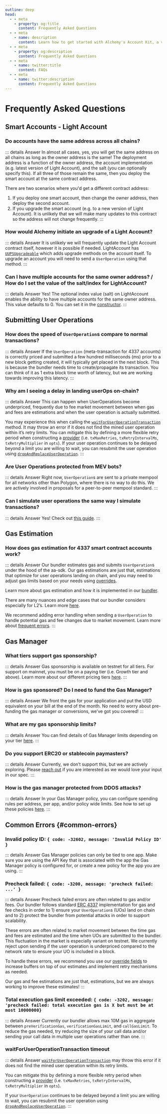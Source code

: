 ```yaml
---
outline: deep
head:
  - - meta
    - property: og:title
      content: Frequently Asked Questions
  - - meta
    - name: description
      content: Learn how to get started with Alchemy's Account Kit, a vertically integrated stack for building apps that support ERC-4337.
  - - meta
    - property: og:description
      content: Frequently Asked Questions
  - - meta
    - name: twitter:title
      content: FAQs
  - - meta
    - name: twitter:description
      content: Frequently Asked Questions
---
```


# Frequently Asked Questions

## Smart Accounts - Light Account

### Do accounts have the same address across all chains?

::: details Answer
In almost all cases, yes, you will get the same address on all chains as long as the owner address is the same! The deployment address is a function of the owner address, the account implementation (e.g. latest version of Light Account), and the salt (you can optionally specify this). If all three of those remain the same, then you deploy the smart account at the same contract address.

There are two scenarios where you'd get a different contract address:

1. If you deploy one smart account, then change the owner address, then deploy the second account.
2. If you upgrade the smart account (e.g. to a new version of Light Account). It is unlikely that we will make many updates to this contract so the address will not change frequently.
   :::

### How would Alchemy initiate an upgrade of a Light Account?

::: details Answer
It is unlikely we will frequently update the Light Account contract itself, however it is possible if needed. LightAccount has [`UUPSUpgradeable`](https://github.com/alchemyplatform/light-account/blob/main/src/LightAccount.sol#L50) which adds upgrade methods on the account itself. To upgrade an account you will need to send a `UserOperation` using that method.
:::

### Can I have multiple accounts for the same owner address? / How do I set the value of the salt/index for LightAccount?

::: details Answer
Yes! The optional index value (salt) on LightAccount enables the ability to have multiple accounts for the same owner address. This value defaults to 0. You can set it in the [constructor](/packages/aa-accounts/light-account/constructor.html#params-simplesmartaccountparams).
:::

## Submitting User Operations

### How does the speed of `UserOperation`s compare to normal transactions?

::: details Answer
If the `UserOperation` (meta-transaction for 4337 accounts) is correctly priced and submitted a few hundred milliseconds (ms) prior to a new block getting created, it will typically get placed in the next block. This is because the bundler needs time to create/propagate its transaction. You can think of it as 1 extra block time worth of latency, but we are working towards improving this latency.
:::

### Why am I seeing a delay in landing userOps on-chain?

::: details Answer
This can happen when UserOperations become underpriced, frequently due to fee market movement between when gas and fees are estimations and when the user operation is actually submitted.

You may experience this when calling the [`waitForUserOperationTransaction`](/packages/aa-core/provider/waitForUserOperationTransaction.html#waitForUserOperationTransaction) method. It may throw an error if it does not find the mined user operation within it’s retry limits. You can mitigate this by defining a more flexible retry period when constructing a [provider](/packages/aa-core/provider/constructor.html#constructor) (i.e. `txMaxRetries`, `txRetryIntervalMs`, `txRetryMultiplier` in `opts`). If your user operation continues to be delayed beyond a limit you are willing to wait, you can resubmit the user operation using [`dropAndReplaceUserOperation`](/packages/aa-core/provider/dropAndReplaceUserOperation.html#dropandreplaceuseroperation).
:::

### Are User Operations protected from MEV bots?

::: details Answer
Right now, `UserOperation`s are sent to a private mempool for all networks other than Polygon, where there is no way to do this. We are actively involved in proposals for a peer-to-peer mempool standard.
:::

### Can I simulate user operations the same way I simulate transactions?

::: details Answer
Yes! Check out [this guide](/tutorials/sim-user-operation.html).
:::

## Gas Estimation

### How does gas estimation for 4337 smart contract accounts work?

::: details Answer
Our bundler estimates gas and submits `UserOperation`s under the hood of the aa-sdk. Our gas estimations are just that, estimations that optimize for user operations landing on chain, and you may need to adjust gas limits based on your needs using [overrides](/packages/aa-core/provider/types/userOperationOverrides.html).

Learn more about gas estimation and how it is implemented in our [bundler](https://www.alchemy.com/blog/erc-4337-gas-estimation).

There are many nuances and edge cases that our bundler considers especially for L2’s. Learn more [here](https://www.alchemy.com/blog/l2-gas-and-signature-aggregators).

We recommend adding error handling when sending a `UserOperation` to handle potential gas and fee changes due to market movement. Learn more about [frequent errors](#common-errors).
:::

## Gas Manager

### What tiers support gas sponsorship?

::: details Answer
Gas sponsorship is available on testnet for all tiers. For support on mainnet, you must be on a paying tier (i.e. Growth tier and above). Learn more about our different pricing tiers [here](https://docs.alchemy.com/reference/gas-manager-coverage-api-pricing#fee-logic).
:::

### How is gas sponsored? Do I need to fund the Gas Manager?

::: details Answer
We front the gas for your application and put the USD equivalent on your bill at the end of the month. No need to worry about pre-funding the gas manager or conversions, we’ve got you covered!
:::

### What are my gas sponsorship limits?

::: details Answer
You can find details of Gas Manager limits depending on your tier [here](https://docs.alchemy.com/reference/gas-manager-coverage-api-pricing#fee-logic).
:::

### Do you support ERC20 or stablecoin paymasters?

::: details Answer
Currently, we don’t support this, but we are actively exploring. Please [reach out](/overview/contact-us) if you are interested as we would love your input in our spec.
:::

### How is the gas manager protected from DDOS attacks?

::: details Answer
In your Gas Manager policy, you can configure spending rules per address, per app, and/or policy wide limits. See how to set up these policies [here](/tutorials/sponsoring-gas/sponsoring-gas.html#_2-create-a-gas-manager-policy).
:::

## Common Errors {#common-errors}

### Invalid policy ID: `{ code: -32602, message: 'Invalid Policy ID' }`

::: details Answer
Gas Manager policies can only be tied to one app. Make sure you are using the API Key that is associated with the app the Gas Manager policy is configured for, or create a new policy for the app you are using.
:::

### Precheck failed: `{ code: -3200, message: 'precheck failed: ...' }`

::: details Answer
Precheck failed errors are often related to gas and/or fees. Our bundler follows standard [ERC 4337](https://github.com/ethereum/EIPs/blob/master/EIPS/eip-4337.md#client-behavior-upon-receiving-a-useroperation) implementation for gas and fee checks in order to 1) ensure your `UserOperation`s (UOs) land on chain and to 2) protect the bundler from potential attacks in order to support scalability.

These errors are often related to market movement between the time gas and fees are estimated and the time when UOs are submitted to the bundler. This fluctuation in the market is especially variant on testnet. We currently reject upon sending if the user operation is underpriced compared to the network rate to ensure your UO is included in a block.

To handle these errors, we recommend you use our [override fields](/packages/aa-core/provider/types/userOperationOverrides) to increase buffers on top of our estimates and implement retry mechanisms as needed.

Our gas and fee estimations are just that, estimations, but we are always working to improve these estimates!
:::

### Total execution gas limit exceeded: `{ code: -3202, message: 'precheck failed: total execution gas is X but must be at most 10000000}`

::: details Answer
Currently our bundler allows max 10M gas in aggregate between `preVerificationGas`, `verificationGasLimit`, and `callGasLimit`. To reduce the gas needed, try reducing the size of your call data and/or sending your call data in multiple user operations rather than one.
:::

### waitForUserOperationTransaction timeout

::: details Answer
[`waitForUserOperationTransaction`](/packages/aa-core/provider/waitForUserOperationTransaction) may throw this error if it does not find the mined user operation within its retry limits.

You can mitigate this by defining a more flexible retry period when constructing a [provider](/packages/aa-core/provider/constructor.html#constructor) (i.e. `txMaxRetries`, `txRetryIntervalMs`, `txRetryMultiplier` in `opts`).

If your `UserOperation` continues to be delayed beyond a limit you are willing to wait, you can resubmit the user operation using [`dropAndReplaceUserOperation`](/packages/aa-core/provider/dropAndReplaceUserOperation.html#dropandreplaceuseroperation).
:::
